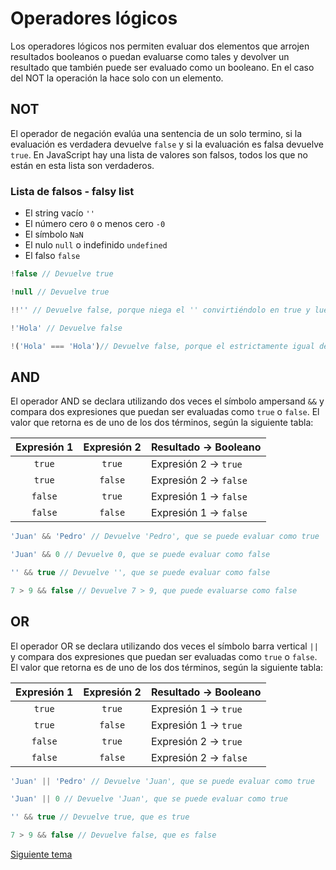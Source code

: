 
# Operadores lógicos

Los operadores lógicos nos permiten evaluar dos elementos que arrojen resultados booleanos o puedan evaluarse como tales y devolver un resultado que también puede ser evaluado como un booleano. En el caso del NOT la operación la hace solo con un elemento.


## NOT

El operador de negación evalúa una sentencia de un solo termino, si la evaluación es verdadera devuelve `false` y si la evaluación es falsa devuelve `true`.
En JavaScript hay una lista de valores son falsos, todos los que no están en esta lista son verdaderos.

### Lista de falsos - falsy list

- El string vacío `''`
- El número cero `0` o menos cero `-0`
- El símbolo `NaN`
- El nulo `null` o indefinido `undefined`
- El falso `false`


```js
!false // Devuelve true

!null // Devuelve true

!!'' // Devuelve false, porque niega el '' convirtiéndolo en true y luego lo vuelve a negar a false

!'Hola' // Devuelve false

!('Hola' === 'Hola')// Devuelve false, porque el estrictamente igual devuelve true y luego la negación lo convierte en false
```

## AND

El operador AND se declara utilizando dos veces el símbolo ampersand `&&` y compara dos expresiones que puedan ser evaluadas como `true` o `false`. El valor que retorna es de uno de los dos términos, según la siguiente tabla:


| Expresión 1   | Expresión 2   | Resultado   -> Booleano  |
| :-----------: |:-------------:| :----------------------- |
| `true`        | `true`        | Expresión 2 -> `true`    |
| `true`        | `false`       | Expresión 2 -> `false`   |
| `false`       | `true`        | Expresión 1 -> `false`   |
| `false`       | `false`       | Expresión 1 -> `false`   |


```js
'Juan' && 'Pedro' // Devuelve 'Pedro', que se puede evaluar como true

'Juan' && 0 // Devuelve 0, que se puede evaluar como false

'' && true // Devuelve '', que se puede evaluar como false

7 > 9 && false // Devuelve 7 > 9, que puede evaluarse como false
```


## OR

El operador OR se declara utilizando dos veces el símbolo barra vertical `||` y compara dos expresiones que puedan ser evaluadas como `true` o `false`. El valor que retorna es de uno de los dos términos, según la siguiente tabla:


| Expresión 1   | Expresión 2   | Resultado   -> Booleano  |
| :-----------: |:-------------:| :----------------------- |
| `true`        | `true`        | Expresión 1 -> `true`    |
| `true`        | `false`       | Expresión 1 -> `true`    |
| `false`       | `true`        | Expresión 2 -> `true`    |
| `false`       | `false`       | Expresión 2 -> `false`   |


```js
'Juan' || 'Pedro' // Devuelve 'Juan', que se puede evaluar como true

'Juan' || 0 // Devuelve 'Juan', que se puede evaluar como true

'' && true // Devuelve true, que es true

7 > 9 && false // Devuelve false, que es false
```



[Siguiente tema](02_01_condicionales.md)